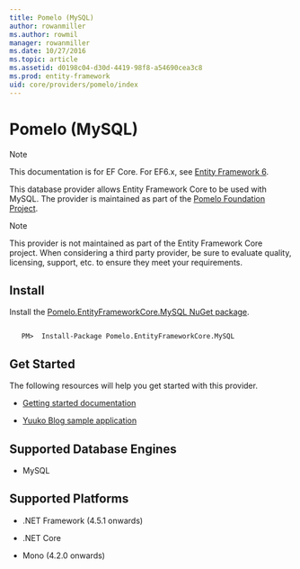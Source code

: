 ```yaml
---
title: Pomelo (MySQL)
author: rowanmiller
ms.author: rowmil
manager: rowanmiller
ms.date: 10/27/2016
ms.topic: article
ms.assetid: d0198c04-d30d-4419-98f8-a54690cea3c8
ms.prod: entity-framework
uid: core/providers/pomelo/index
---
```

# Pomelo (MySQL)

> [!NOTE]
> This documentation is for EF Core. For EF6.x, see [Entity Framework 6](../../../ef6/index.md).

This database provider allows Entity Framework Core to be used with MySQL. The provider is maintained as part of the [Pomelo Foundation Project](https://github.com/PomeloFoundation/Pomelo.EntityFrameworkCore.MySql).

> [!NOTE]
> This provider is not maintained as part of the Entity Framework Core project. When considering a third party provider, be sure to evaluate quality, licensing, support, etc. to ensure they meet your requirements.

## Install

Install the [Pomelo.EntityFrameworkCore.MySQL NuGet package](https://www.nuget.org/packages/Pomelo.EntityFrameworkCore.MySQL).

<!-- literal_block"ids  "classes  "xml:space": "preserve", "backrefs  "linenos": false, "dupnames  : "csharp",", highlight_args}, "names": [] -->
````text

   PM>  Install-Package Pomelo.EntityFrameworkCore.MySQL
````

## Get Started

The following resources will help you get started with this provider.
* [Getting started documentation](https://github.com/PomeloFoundation/Pomelo.EntityFrameworkCore.MySql/blob/master/README.md#getting-started)

* [Yuuko Blog sample application](https://github.com/Kagamine/YuukoBlog-NETCore-MySql)

## Supported Database Engines

* MySQL

## Supported Platforms

* .NET Framework (4.5.1 onwards)

* .NET Core

* Mono (4.2.0 onwards)
